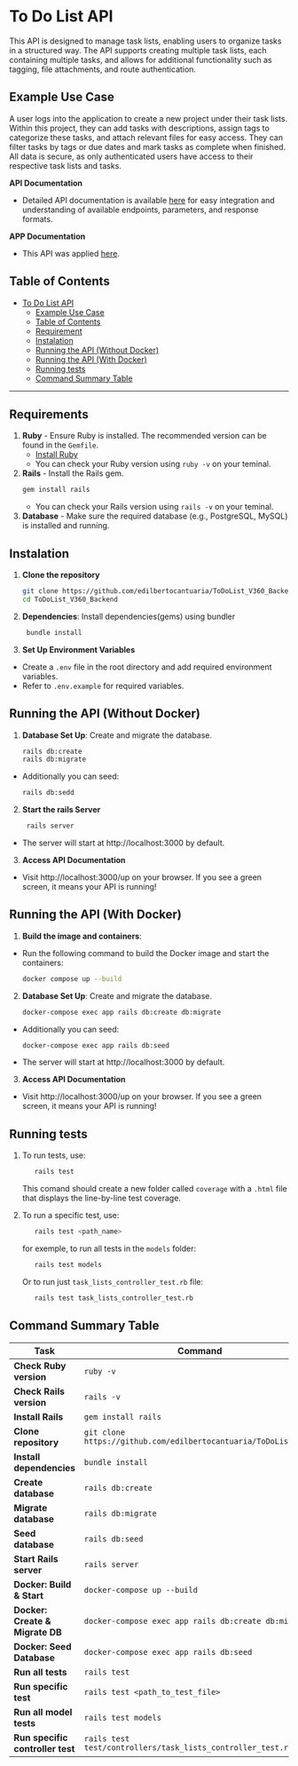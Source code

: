 # To Do List API

This API is designed to manage task lists, enabling users to organize tasks in a structured way. The API supports creating multiple task lists, each containing multiple tasks, and allows for additional functionality such as tagging, file attachments, and route authentication. 

## Example Use Case

A user logs into the application to create a new project under their task lists. Within this project, they can add tasks with descriptions, assign tags to categorize these tasks, and attach relevant files for easy access. They can filter tasks by tags or due dates and mark tasks as complete when finished. All data is secure, as only authenticated users have access to their respective task lists and tasks.

**API Documentation**
   - Detailed API documentation is available [here](doc/usage.md) for easy integration and understanding of available endpoints, parameters, and response formats.
     
**APP Documentation**  
   - This API was applied [here](https://github.com/edilbertocantuaria/to-do-list-v360-front).




## Table of Contents
- [To Do List API](#to-do-list-api)
  - [Example Use Case](#example-use-case)
  - [Table of Contents](#table-of-contents)
  - [Requirement](#requirement)
  - [Instalation](#instalation)
  - [Running the API (Without Docker)](#running-the-api-without-docker)
  - [Running the API (With Docker)](#running-the-api-with-docker)
  - [Running tests](#running-tests)
  - [Command Summary Table](#command-summary-table)


---

## Requirements

1. **Ruby** - Ensure Ruby is installed. The recommended version can be found in the `Gemfile`.
   - [Install Ruby](https://www.ruby-lang.org/en/documentation/installation/)
   - You can check your Ruby version using `ruby -v` on your teminal.
2. **Rails** - Install the Rails gem.
   ```bash
   gem install rails
   ```
   - You can check your Rails version using `rails -v` on your teminal.
3. **Database** - Make sure the required database (e.g., PostgreSQL, MySQL) is installed and running.

## Instalation 

1. **Clone the repository**
   ```bash
   git clone https://github.com/edilbertocantuaria/ToDoList_V360_Backend
   cd ToDoList_V360_Backend
   ``` 
2. **Dependencies**: Install dependencies(gems) using bundler
   ```bash
    bundle install
   ``` 
3. **Set Up Environment Variables**
 - Create a `.env` file in the root directory and add required environment variables.
 - Refer to `.env.example` for required variables.


## Running the API (Without Docker)
1. **Database Set Up**: Create and migrate the database.
    ```bash
    rails db:create
    rails db:migrate
    ```
- Additionally you can seed:
  ```bash
  rails db:sedd
  ```

2. **Start the rails Server**
   ```bash
    rails server
   ``` 
- The server will start at http://localhost:3000 by default.
3. **Access API Documentation**
- Visit http://localhost:3000/up on your browser. If you see a green screen, it means your API is running!

## Running the API (With Docker)

1. **Build the image and containers**: 
- Run the following command to build the Docker image and start the containers:
    ```bash
    docker compose up --build
    ```

2. **Database Set Up**: Create and migrate the database.
    ```bash
    docker-compose exec app rails db:create db:migrate
    ```
- Additionally you can seed:
  ```bash
  docker-compose exec app rails db:seed
  ```
- The server will start at http://localhost:3000 by default.
  
3. **Access API Documentation**
- Visit http://localhost:3000/up on your browser. If you see a green screen, it means your API is running!

## Running tests

1. To run tests, use:
    ```bash 
       rails test
    ```
    This comand should create a new folder called `coverage` with a `.html` file that displays the line-by-line test coverage. 

2. To run a specific test, use:
    ```bash 
       rails test <path_name>
    ```
    for exemple, to run all tests in the `models` folder:
    ```bash 
       rails test models
    ```
    Or to run just `task_lists_controller_test.rb` file: 
    ```bash 
       rails test task_lists_controller_test.rb
    ```

## Command Summary Table


| Task                              | Command                                                                                       |
|-----------------------------------|-----------------------------------------------------------------------------------------------|
| **Check Ruby version**            | `ruby -v`                                                                                    |
| **Check Rails version**           | `rails -v`                                                                                   |
| **Install Rails**                 | `gem install rails`                                                                          |
| **Clone repository**              | `git clone https://github.com/edilbertocantuaria/ToDoList_V360`                               |
| **Install dependencies**          | `bundle install`                                                                             |
| **Create database**               | `rails db:create`                                                                            |
| **Migrate database**              | `rails db:migrate`                                                                           |
| **Seed database**                 | `rails db:seed`                                                                              |
| **Start Rails server**            | `rails server`                                                                               |
| **Docker: Build & Start**         | `docker-compose up --build`                                                                  |
| **Docker: Create & Migrate DB**   | `docker-compose exec app rails db:create db:migrate`                                         |
| **Docker: Seed Database**         | `docker-compose exec app rails db:seed`                                                      |
| **Run all tests**                 | `rails test`                                                                                 |
| **Run specific test**             | `rails test <path_to_test_file>`                                                             |
| **Run all model tests**           | `rails test models`                                                                          |
| **Run specific controller test**  | `rails test test/controllers/task_lists_controller_test.rb`                                  |
